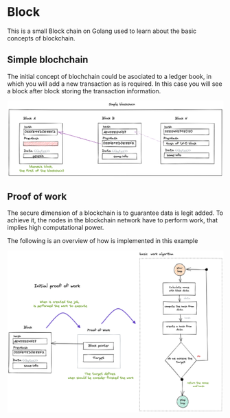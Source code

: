 # Block

This is a small Block chain on Golang used to learn about the basic concepts of blockchain.


## Simple blochchain

The initial concept of blochchain could be asociated to a ledger book, in which you will add  a new transaction as is required.
In this case you will see a block after block storing the transaction information.

![](images/1_simple_blockchain.png)


## Proof of work

The secure dimension of a blockchain is to guarantee data is legit added. To achieve it, the nodes in the blockchain network have to perform work, 
that implies high computational power. 

The following is an overview of how is implemented in this example

![](images/2_pow.png)
